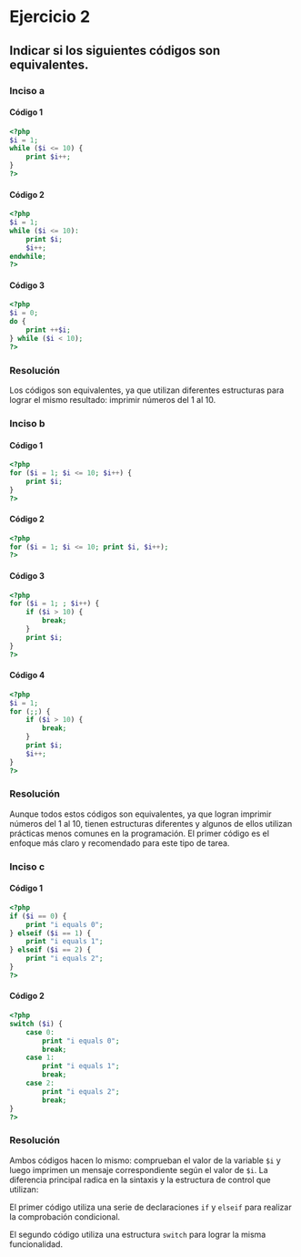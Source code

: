 # Ejercicio 2

## Indicar si los siguientes códigos son equivalentes.

### Inciso a

#### Código 1

```php
<?php
$i = 1;
while ($i <= 10) {
    print $i++;
}
?>
```

#### Código 2

```php
<?php
$i = 1;
while ($i <= 10):
    print $i;
    $i++;
endwhile;
?>
```

#### Código 3

```php
<?php
$i = 0;
do {
    print ++$i;
} while ($i < 10);
?>
```

### Resolución

Los códigos son equivalentes, ya que utilizan diferentes estructuras para lograr el mismo resultado: imprimir números del 1 al 10.

### Inciso b

#### Código 1

```php
<?php
for ($i = 1; $i <= 10; $i++) {
    print $i;
}
?>
```

#### Código 2

```php
<?php
for ($i = 1; $i <= 10; print $i, $i++);
?>
```

#### Código 3

```php
<?php
for ($i = 1; ; $i++) {
    if ($i > 10) {
        break;
    }
    print $i;
}
?>
```

#### Código 4

```php
<?php
$i = 1;
for (;;) {
    if ($i > 10) {
        break;
    }
    print $i;
    $i++;
}
?>
```

### Resolución

Aunque todos estos códigos son equivalentes, ya que logran imprimir números del 1 al 10, tienen estructuras diferentes y algunos de ellos utilizan prácticas menos comunes en la programación. El primer código es el enfoque más claro y recomendado para este tipo de tarea.

### Inciso c

#### Código 1

```php
<?php
if ($i == 0) {
    print "i equals 0";
} elseif ($i == 1) {
    print "i equals 1";
} elseif ($i == 2) {
    print "i equals 2";
}
?>
```

#### Código 2

```php
<?php
switch ($i) {
    case 0:
        print "i equals 0";
        break;
    case 1:
        print "i equals 1";
        break;
    case 2:
        print "i equals 2";
        break;
}
?>
```

### Resolución

Ambos códigos hacen lo mismo: comprueban el valor de la variable `$i` y luego imprimen un mensaje correspondiente según el valor de `$i`. La diferencia principal radica en la sintaxis y la estructura de control que utilizan:

El primer código utiliza una serie de declaraciones `if` y `elseif` para realizar la comprobación condicional.

El segundo código utiliza una estructura `switch` para lograr la misma funcionalidad.